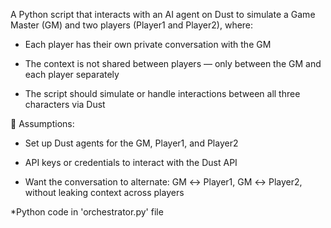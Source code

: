 A Python script that interacts with an AI agent on Dust to simulate a Game Master (GM) and two players (Player1 and Player2), where:

- Each player has their own private conversation with the GM

- The context is not shared between players — only between the GM and each player separately

- The script should simulate or handle interactions between all three characters via Dust

🧠 Assumptions:
- Set up Dust agents for the GM, Player1, and Player2

- API keys or credentials to interact with the Dust API

- Want the conversation to alternate: GM ↔️ Player1, GM ↔️ Player2, without leaking context across players

*Python code in 'orchestrator.py' file

